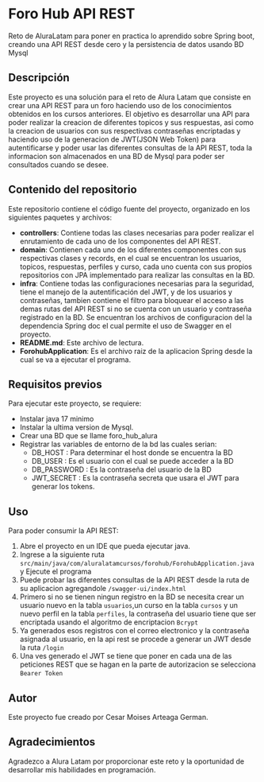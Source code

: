 # Foro Hub API REST
Reto de AluraLatam para poner en practica lo aprendido sobre Spring boot, creando una API REST desde cero y la persistencia de datos usando BD Mysql

## Descripción
Este proyecto es una solución para el reto de Alura Latam que consiste en crear una API REST para un foro haciendo uso de los conocimientos obtenidos en los cursos anteriores. El objetivo es desarrollar una API para poder realizar la creacion de diferentes topicos y sus respuestas, asi como la creacion de usuarios con sus respectivas contraseñas encriptadas y haciendo uso de la generacion de JWT(JSON Web Token) para autentificarse y poder usar las diferentes consultas de la API REST, toda la informacion son almacenados en una BD de Mysql para poder ser consultados cuando se desee.

## Contenido del repositorio
Este repositorio contiene el código fuente del proyecto, organizado en los siguientes paquetes y archivos:

* **controllers**: Contiene todas las clases necesarias para poder realizar el enrutamiento de cada uno de los componentes del API REST.
* **domain**: Contienen cada uno de los diferentes componentes con sus respectivas clases y records, en el cual se encuentran los usuarios, topicos, respuestas, perfiles y curso, cada uno cuenta con sus propios repositorios con JPA implementado para realizar las consultas en la BD.
* **infra**: Contiene todas las configuraciones necesarias para la seguridad, tiene el manejo de la autentificación del JWT, y de los usuarios y contraseñas, tambien contiene el filtro para bloquear el acceso a las demas rutas del API REST si no se cuenta con un usuario y contraseña registrado en la BD.
  Se encuentran los archivos de configuracion del la dependencia Spring doc el cual permite el uso de Swagger en el proyecto.
* **README.md**: Este archivo de lectura.
* **ForohubApplication**: Es el archivo raiz de la aplicacion Spring desde la cual se va a ejecutar el programa.

## Requisitos previos
Para ejecutar este proyecto, se requiere:

* Instalar java 17 minimo
* Instalar la ultima version de Mysql.
* Crear una BD que se llame foro_hub_alura
* Registrar las variables de entorno de la bd las cuales serian:
    * DB_HOST : Para determinar el host donde se encuentra la BD
    * DB_USER : Es el usuario con el cual se puede acceder a la BD
    * DB_PASSWORD : Es la contraseña del usuario de la BD
    * JWT_SECRET : Es la contraseña secreta que usara el JWT para generar los tokens.

## Uso
Para poder consumir la API REST:

1. Abre el proyecto en un IDE que pueda ejecutar java.
2. Ingrese a la siguiente ruta `src/main/java/com/aluralatamcursos/forohub/ForohubApplication.java` y Ejecute el programa
3. Puede probar las diferentes consultas de la API REST desde la ruta de su aplicacion agregandole `/swagger-ui/index.html`
4. Primero si no se tienen ningun registro en la BD se necesita crear un usuario nuevo en la tabla `usuarios`,un curso en la tabla `cursos` y un nuevo perfil en la tabla `perfiles`, la contraseña del usuario tiene que ser encriptada usando el algoritmo de encriptacion `Bcrypt`
5. Ya generados esos registros con el correo electronico y la contraseña asignada al usuario, en la api rest se procede a generar un JWT desde la ruta `/login`
6. Una ves generado el JWT se tiene que poner en cada una de las peticiones REST que se hagan en la parte de autorizacion se selecciona `Bearer Token`

## Autor
Este proyecto fue creado por Cesar Moises Arteaga German.

## Agradecimientos
Agradezco a Alura Latam por proporcionar este reto y la oportunidad de desarrollar mis habilidades en programación.
